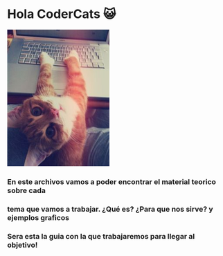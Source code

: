 # Hola CoderCats 😺
![CoderCats](/imagenes/cats.jpg)


### En este archivos vamos a poder encontrar el material teorico sobre cada
### tema que vamos a trabajar. ¿Qué es? ¿Para que nos sirve? y ejemplos graficos
### Sera esta la guia con la que trabajaremos para llegar al objetivo!


